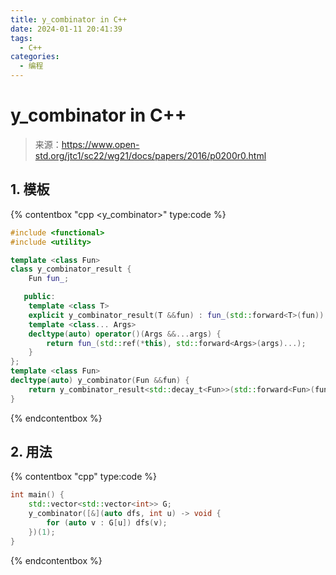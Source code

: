 ```yaml
---
title: y_combinator in C++
date: 2024-01-11 20:41:39
tags:
  - C++
categories:
  - 编程
---
```


# y_combinator in C++

> 来源：<https://www.open-std.org/jtc1/sc22/wg21/docs/papers/2016/p0200r0.html>

## 1. 模板

{% contentbox "cpp &lt;y_combinator&gt;" type:code %}

```cpp
#include <functional>
#include <utility>

template <class Fun>
class y_combinator_result {
    Fun fun_;

   public:
    template <class T>
    explicit y_combinator_result(T &&fun) : fun_(std::forward<T>(fun)) {}
    template <class... Args>
    decltype(auto) operator()(Args &&...args) {
        return fun_(std::ref(*this), std::forward<Args>(args)...);
    }
};
template <class Fun>
decltype(auto) y_combinator(Fun &&fun) {
    return y_combinator_result<std::decay_t<Fun>>(std::forward<Fun>(fun));
}
```

{% endcontentbox %}

## 2. 用法

{% contentbox "cpp" type:code %}

```cpp
int main() {
    std::vector<std::vector<int>> G;
    y_combinator([&](auto dfs, int u) -> void {
        for (auto v : G[u]) dfs(v);
    })(1);
}
```

{% endcontentbox %}

